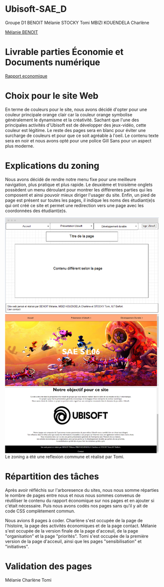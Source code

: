 # Ubisoft-SAE_D


Groupe D1
BENOIT Mélanie
STOCKY Tomi
MBIZI KOUENDELA Charlène


[Mélanie BENOIT](mailto:mbenoit@edu.univ-fcomte.fr?subject=SAE1.06)


# Livrable parties Économie et Documents numérique
[Rapport economique](doc/BENOIT_S1D1_RapportUBISOFT.pdf)

# Choix pour le site Web
En terme de couleurs pour le site, nous avons décidé d'opter pour une couleur principale orange clair car la couleur orange symbolise généralement le dynamisme et la créativité. Sachant que l'une des principales activités d'Ubisoft est de développer des jeux-vidéo, cette couleur est légitime. 
Le reste des pages sera en blanc pour éviter une surcharge de couleurs et pour que ce soit agréable à l'oeil. Le contenu texte sera en noir et nous avons opté pour une police  Gill Sans pour un aspect plus moderne.

# Explications du zoning
Nous avons décidé de rendre notre menu fixe pour une meilleure navigation, plus pratique et plus rapide. Le deuxième et troisième onglets possèdent un menu déroulant pour montrer les différentes parties qui les composent et ainsi pouvoir mieux diriger l'usager du site. Enfin, un pied de page est présent sur toutes les pages, il indique les noms des étudiant(e)s qui ont créé ce site et permet une redirection vers une page avec les coordonnées des étudiant(e)s.


![écran de zoning](doc/ecran_zoning.png)
![écran prototype](doc/ecran_prototype.png)
Le zoning a été une reflexion commune et réalisé par Tomi.




# Répartition des tâches
Après avoir réfléchis sur l'arboresence du sites, nous nous somme réparties le nombre de pages entre nous et nous nous sommes convenus de réutiliser le contenu du rapport économique sur nos pages et en ajouter si c'était nécessaire. Puis nous avons codés nos pages sans qu'il y ait de code CSS complètement commun. 

Nous avions 8 pages à coder.
Charlène s'est occupée de la page de l'histoire, la page des activités économiques et de la page contact.
Mélanie s'est occupée de la version finale de la page d'acceuil, de la page "organisation" et la page "priorités".
Tomi s'est occupée de la première version de la page d'acceuil, ainsi que les pages "sensibilisation" et "initiatives".

# Validation des pages
 Mélanie
 Charlène
 Tomi


